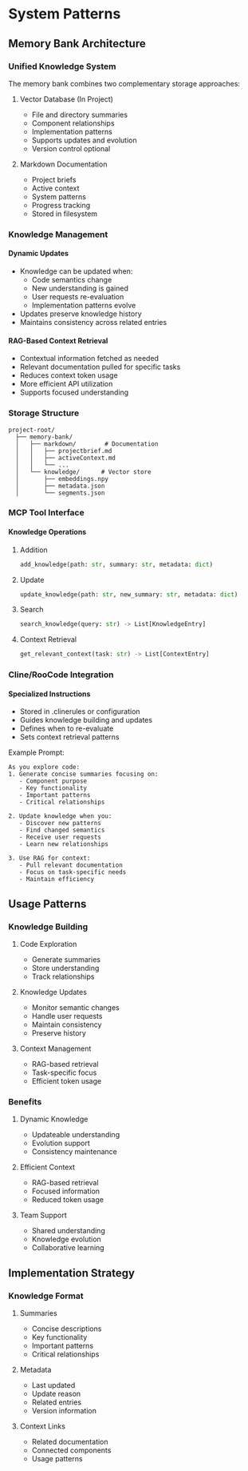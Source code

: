 # System Patterns

## Memory Bank Architecture

### Unified Knowledge System
The memory bank combines two complementary storage approaches:

1. Vector Database (In Project)
   - File and directory summaries
   - Component relationships
   - Implementation patterns
   - Supports updates and evolution
   - Version control optional

2. Markdown Documentation
   - Project briefs
   - Active context
   - System patterns
   - Progress tracking
   - Stored in filesystem

### Knowledge Management

#### Dynamic Updates
- Knowledge can be updated when:
  * Code semantics change
  * New understanding is gained
  * User requests re-evaluation
  * Implementation patterns evolve
- Updates preserve knowledge history
- Maintains consistency across related entries

#### RAG-Based Context Retrieval
- Contextual information fetched as needed
- Relevant documentation pulled for specific tasks
- Reduces context token usage
- More efficient API utilization
- Supports focused understanding

### Storage Structure
```
project-root/
  ├── memory-bank/
  │   ├── markdown/        # Documentation
  │   │   ├── projectbrief.md
  │   │   ├── activeContext.md
  │   │   └── ...
  │   └── knowledge/      # Vector store
  │       ├── embeddings.npy
  │       ├── metadata.json
  │       └── segments.json
```

### MCP Tool Interface

#### Knowledge Operations
1. Addition
   ```python
   add_knowledge(path: str, summary: str, metadata: dict)
   ```

2. Update
   ```python
   update_knowledge(path: str, new_summary: str, metadata: dict)
   ```

3. Search
   ```python
   search_knowledge(query: str) -> List[KnowledgeEntry]
   ```

4. Context Retrieval
   ```python
   get_relevant_context(task: str) -> List[ContextEntry]
   ```

### Cline/RooCode Integration

#### Specialized Instructions
- Stored in .clinerules or configuration
- Guides knowledge building and updates
- Defines when to re-evaluate
- Sets context retrieval patterns

Example Prompt:
```
As you explore code:
1. Generate concise summaries focusing on:
   - Component purpose
   - Key functionality
   - Important patterns
   - Critical relationships

2. Update knowledge when you:
   - Discover new patterns
   - Find changed semantics
   - Receive user requests
   - Learn new relationships

3. Use RAG for context:
   - Pull relevant documentation
   - Focus on task-specific needs
   - Maintain efficiency
```

## Usage Patterns

### Knowledge Building
1. Code Exploration
   - Generate summaries
   - Store understanding
   - Track relationships

2. Knowledge Updates
   - Monitor semantic changes
   - Handle user requests
   - Maintain consistency
   - Preserve history

3. Context Management
   - RAG-based retrieval
   - Task-specific focus
   - Efficient token usage

### Benefits
1. Dynamic Knowledge
   - Updateable understanding
   - Evolution support
   - Consistency maintenance

2. Efficient Context
   - RAG-based retrieval
   - Focused information
   - Reduced token usage

3. Team Support
   - Shared understanding
   - Knowledge evolution
   - Collaborative learning

## Implementation Strategy

### Knowledge Format
1. Summaries
   - Concise descriptions
   - Key functionality
   - Important patterns
   - Critical relationships

2. Metadata
   - Last updated
   - Update reason
   - Related entries
   - Version information

3. Context Links
   - Related documentation
   - Connected components
   - Usage patterns
